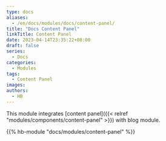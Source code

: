 ```yaml
---
type: docs
aliases:
  - /en/docs/modules/docs/content-panel/
title: "Docs Content Panel"
linkTitle: Content Panel
date: 2023-04-14T23:35:22+08:00
draft: false
series:
  - Docs
categories:
  - Modules
tags:
  - Content Panel
images:
authors:
  - HB
---
```


This module integrates [content panel]({{< relref "modules/components/content-panel" >}}) with blog module.

<!--more-->

{{% hb-module "docs/modules/content-panel" %}}
